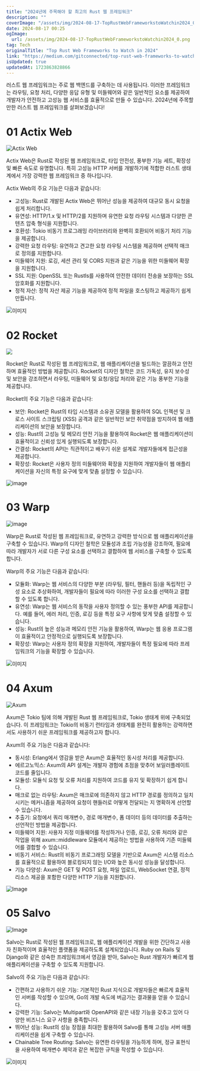 ```yaml
---
title: "2024년에 주목해야 할 최고의 Rust 웹 프레임워크"
description: ""
coverImage: "/assets/img/2024-08-17-TopRustWebFrameworkstoWatchin2024_0.png"
date: 2024-08-17 00:25
ogImage: 
  url: /assets/img/2024-08-17-TopRustWebFrameworkstoWatchin2024_0.png
tag: Tech
originalTitle: "Top Rust Web Frameworks to Watch in 2024"
link: "https://medium.com/gitconnected/top-rust-web-frameworks-to-watch-in-2024-45e623f3dfd3"
isUpdated: true
updatedAt: 1723863828866
---
```



러스트 웹 프레임워크는 주로 웹 백엔드를 구축하는 데 사용됩니다. 이러한 프레임워크는 라우팅, 요청 처리, 다양한 응답 유형 및 미들웨어와 같은 일반적인 요소를 제공하여 개발자가 안전하고 고성능 웹 서비스를 효율적으로 만들 수 있습니다. 2024년에 주목할 만한 러스트 웹 프레임워크를 살펴보겠습니다!

# 01 Actix Web

![Actix Web](/assets/img/2024-08-17-TopRustWebFrameworkstoWatchin2024_0.png)

Actix Web은 Rust로 작성된 웹 프레임워크로, 타입 안전성, 풍부한 기능 세트, 확장성 및 빠른 속도로 유명합니다. 특히 고성능 HTTP 서버를 개발하기에 적합한 러스트 생태계에서 가장 강력한 웹 프레임워크 중 하나입니다.

<div class="content-ad"></div>

Actix Web의 주요 기능은 다음과 같습니다:
- 고성능: Rust로 개발된 Actix Web은 뛰어난 성능을 제공하여 대규모 동시 요청을 쉽게 처리합니다.
- 유연성: HTTP/1.x 및 HTTP/2를 지원하며 유연한 요청 라우팅 시스템과 다양한 콘텐츠 압축 형식을 지원합니다.
- 호환성: Tokio 비동기 프로그래밍 라이브러리와 완벽히 호환되어 비동기 처리 기능을 제공합니다.
- 강력한 요청 라우팅: 유연하고 견고한 요청 라우팅 시스템을 제공하며 선택적 매크로 정의를 지원합니다.
- 미들웨어 지원: 로깅, 세션 관리 및 CORS 지원과 같은 기능을 위한 미들웨어 확장을 지원합니다.
- SSL 지원: OpenSSL 또는 Rustls를 사용하여 안전한 데이터 전송을 보장하는 SSL 암호화를 지원합니다.
- 정적 자산: 정적 자산 제공 기능을 제공하여 정적 파일을 호스팅하고 제공하기 쉽게 만듭니다.

![이미지](/assets/img/2024-08-17-TopRustWebFrameworkstoWatchin2024_1.png)

# 02 Rocket

<div class="content-ad"></div>


<img src="/assets/img/2024-08-17-TopRustWebFrameworkstoWatchin2024_2.png" />

Rocket은 Rust로 작성된 웹 프레임워크로, 웹 애플리케이션을 빌드하는 깔끔하고 안전하며 효율적인 방법을 제공합니다. Rocket의 디자인 철학은 코드 가독성, 유지 보수성 및 보안을 강조하면서 라우팅, 미들웨어 및 요청/응답 처리와 같은 기능 풍부한 기능을 제공합니다.

Rocket의 주요 기능은 다음과 같습니다:

- 보안: Rocket은 Rust의 타입 시스템과 소유권 모델을 활용하여 SQL 인젝션 및 크로스 사이트 스크립팅 (XSS) 공격과 같은 일반적인 보안 취약점을 방지하여 웹 애플리케이션의 보안을 보장합니다.
- 성능: Rust의 고성능 및 메모리 안전 기능을 활용하여 Rocket은 웹 애플리케이션이 효율적이고 신뢰성 있게 실행되도록 보장합니다.
- 간결성: Rocket의 API는 직관적이고 배우기 쉬운 설계로 개발자들에게 접근성을 제공합니다.
- 확장성: Rocket은 사용자 정의 미들웨어와 확장을 지원하여 개발자들이 웹 애플리케이션을 자신의 특정 요구에 맞게 맞춤 설정할 수 있습니다.


<div class="content-ad"></div>

![image](/assets/img/2024-08-17-TopRustWebFrameworkstoWatchin2024_3.png)

# 03 Warp

![image](/assets/img/2024-08-17-TopRustWebFrameworkstoWatchin2024_4.png)

Warp은 Rust로 작성된 웹 프레임워크로, 유연하고 강력한 방식으로 웹 애플리케이션을 구축할 수 있습니다. Warp의 디자인 철학은 모듈성과 조립 가능성을 강조하여, 필요에 따라 개발자가 서로 다른 구성 요소를 선택하고 결합하여 웹 서비스를 구축할 수 있도록 합니다.

<div class="content-ad"></div>

Warp의 주요 기능은 다음과 같습니다:

- 모듈화: Warp는 웹 서비스의 다양한 부분 (라우팅, 필터, 핸들러 등)을 독립적인 구성 요소로 추상화하여, 개발자들이 필요에 따라 이러한 구성 요소를 선택하고 결합할 수 있도록 합니다.
- 유연성: Warp는 웹 서비스의 동작을 사용자 정의할 수 있는 풍부한 API를 제공합니다. 예를 들어, 에러 처리, 인증, 로깅 등을 특정 요구 사항에 맞게 맞춤 설정할 수 있습니다.
- 성능: Rust의 높은 성능과 메모리 안전 기능을 활용하여, Warp는 웹 응용 프로그램이 효율적이고 안정적으로 실행되도록 보장합니다.
- 확장성: Warp는 사용자 정의 확장을 지원하여, 개발자들이 특정 필요에 따라 프레임워크의 기능을 확장할 수 있습니다.

![이미지](/assets/img/2024-08-17-TopRustWebFrameworkstoWatchin2024_5.png)

# 04 Axum

<div class="content-ad"></div>

![Axum](/assets/img/2024-08-17-TopRustWebFrameworkstoWatchin2024_6.png)

Axum은 Tokio 팀에 의해 개발된 Rust 웹 프레임워크로, Tokio 생태계 위에 구축되었습니다. 이 프레임워크는 Tokio의 비동기 런타임과 생태계를 완전히 활용하는 강력하면서도 사용하기 쉬운 프레임워크를 제공하고자 합니다.

Axum의 주요 기능은 다음과 같습니다:

- 동시성: Erlang에서 영감을 받은 Axum은 효율적인 동시성 처리를 제공합니다.
- 에르고노믹스: Axum의 API 설계는 개발자 경험에 초점을 맞추어 보일러플레이트 코드를 줄입니다.
- 모듈성: 모듈식 요청 및 오류 처리를 지원하여 코드를 유지 및 확장하기 쉽게 합니다.
- 매크로 없는 라우팅: Axum은 매크로에 의존하지 않고 HTTP 경로를 정의하고 일치시키는 메커니즘을 제공하여 요청이 핸들러로 어떻게 전달되는 지 명확하게 선언할 수 있습니다.
- 추출기: 요청에서 쿼리 매개변수, 경로 매개변수, 폼 데이터 등의 데이터를 추출하는 선언적인 방법을 제공합니다.
- 미들웨어 지원: 사용자 지정 미들웨어를 작성하거나 인증, 로깅, 오류 처리와 같은 작업을 위해 axum::middleware 모듈에서 제공하는 방법을 사용하여 기존 미들웨어를 결합할 수 있습니다.
- 비동기 서비스: Rust의 비동기 프로그래밍 모델을 기반으로 Axum은 시스템 리소스를 효율적으로 활용하여 블로킹되지 않는 I/O와 높은 동시성 성능을 달성합니다.
- 기능 다양성: Axum은 GET 및 POST 요청, 파일 업로드, WebSocket 연결, 정적 리소스 제공을 포함한 다양한 HTTP 기능을 지원합니다.

<div class="content-ad"></div>

![Image](/assets/img/2024-08-17-TopRustWebFrameworkstoWatchin2024_7.png)

# 05 Salvo

![Image](/assets/img/2024-08-17-TopRustWebFrameworkstoWatchin2024_8.png)

Salvo는 Rust로 작성된 웹 프레임워크로, 웹 애플리케이션 개발을 위한 간단하고 사용자 친화적이며 효율적인 플랫폼을 제공하도록 설계되었습니다. Ruby on Rails 및 Django와 같은 성숙한 프레임워크에서 영감을 받아, Salvo는 Rust 개발자가 빠르게 웹 애플리케이션을 구축할 수 있도록 지원합니다.

<div class="content-ad"></div>

Salvo의 주요 기능은 다음과 같습니다:

- 간편하고 사용하기 쉬운 기능: 기본적인 Rust 지식으로 개발자들은 빠르게 효율적인 서버를 작성할 수 있으며, Go의 개발 속도에 버금가는 결과물을 얻을 수 있습니다.
- 강력한 기능: Salvo는 Multipart와 OpenAPI와 같은 내장 기능을 갖추고 있어 다양한 비즈니스 요구 사항을 충족합니다.
- 뛰어난 성능: Rust의 성능 장점을 최대한 활용하여 Salvo를 통해 고성능 서버 애플리케이션을 쉽게 구축할 수 있습니다.
- Chainable Tree Routing: Salvo는 유연한 라우팅을 가능하게 하며, 정규 표현식을 사용하여 매개변수 제약과 같은 복잡한 규칙을 작성할 수 있습니다.

![이미지](/assets/img/2024-08-17-TopRustWebFrameworkstoWatchin2024_9.png)